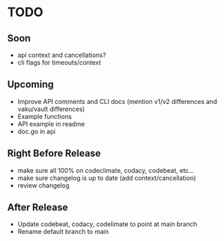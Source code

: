 # TODO

## Soon

- api context and cancellations?
- cli flags for timeouts/context

## Upcoming

- Improve API comments and CLI docs (mention v1/v2 differences and vaku/vault differences)
- Example functions
- API example in readme
- doc.go in api

## Right Before Release

- make sure all 100% on codeclimate, codacy, codebeat, etc...
- make sure changelog is up to date (add context/cancellation)
- review changelog

## After Release

- Update codebeat, codacy, codelimate to point at main branch
- Rename default branch to main
